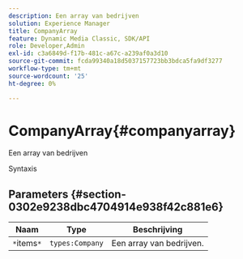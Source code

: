 ```yaml
---
description: Een array van bedrijven
solution: Experience Manager
title: CompanyArray
feature: Dynamic Media Classic, SDK/API
role: Developer,Admin
exl-id: c3a6849d-f17b-481c-a67c-a239af0a3d10
source-git-commit: fcda99340a18d5037157723bb3bdca5fa9df3277
workflow-type: tm+mt
source-wordcount: '25'
ht-degree: 0%

---
```


# CompanyArray{#companyarray}

Een array van bedrijven

Syntaxis

## Parameters {#section-0302e9238dbc4704914e938f42c881e6}

| Naam | Type | Beschrijving |
|---|---|---|
| `*`items`*` | `types:Company` | Een array van bedrijven. |
